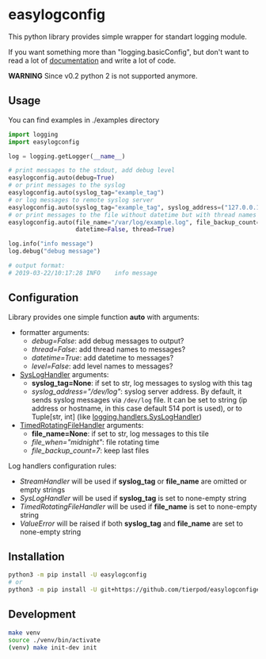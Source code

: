 easylogconfig
=============

This python library provides simple wrapper for standart logging module.

If you want something more than "logging.basicConfig", but don't want to read a lot of
[documentation][1] and write a lot of code.

**WARNING** Since v0.2 python 2 is not supported anymore.

Usage
-----

You can find examples in ./examples directory

```python
import logging
import easylogconfig

log = logging.getLogger(__name__)

# print messages to the stdout, add debug level
easylogconfig.auto(debug=True)
# or print messages to the syslog
easylogconfig.auto(syslog_tag="example_tag")
# or log messages to remote syslog server
easylogconfig.auto(syslog_tag="example_tag", syslog_address=("127.0.0.1", 514))
# or print messages to the file without datetime but with thread names
easylogconfig.auto(file_name="/var/log/example.log", file_backup_count=30,
                   datetime=False, thread=True)

log.info("info message")
log.debug("debug message")

# output format:
# 2019-03-22/10:17:28 INFO    info message
```

Configuration
-------------

Library provides one simple function **auto** with arguments:

* formatter arguments:
  * *debug=False*: add debug messages to output?
  * *thread=False*: add thread names to messages?
  * *datetime=True*: add datetime to messages?
  * *level=False*: add level names to messages?
* [SysLogHandler][2] arguments:
  * **syslog_tag=None**: if set to str, log messages to syslog with this tag
  * *syslog_address="/dev/log"*: syslog server address. By default, it sends syslog messages via
    `/dev/log` file. It can be set to string (ip address or hostname, in this case default 514 port
    is used), or to Tuple[str, int] (like [logging.handlers.SysLogHandler][2])
* [TimedRotatingFileHandler][3] arguments:
  * **file_name=None**: if set to str, log messages to this tile
  * *file_when="midnight"*: file rotating time
  * *file_backup_count=7*: keep last files

Log handlers configuration rules:

* *StreamHandler* will be used if **syslog_tag** or **file_name** are omitted or empty strings
* *SysLogHandler* will be used if **syslog_tag** is set to none-empty string
* *TimedRotatingFileHandler* will be used if **file_name** is set to none-empty string
* *ValueError* will be raised if both **syslog_tag** and **file_name** are set to none-empty string

Installation
------------

```bash
python3 -m pip install -U easylogconfig
# or
python3 -m pip install -U git+https://github.com/tierpod/easylogconfig#egg=easylogconfig
```

Development
-----------

```bash
make venv
source ./venv/bin/activate
(venv) make init-dev init
```

[1]: https://docs.python.org/3.6/howto/logging.html
[2]: https://docs.python.org/3.6/library/logging.handlers.html#logging.handlers.SysLogHandler
[3]: https://docs.python.org/3.6/library/logging.handlers.html#timedrotatingfilehandler
